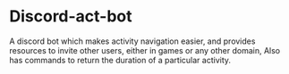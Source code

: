 # Discord-act-bot
A discord bot which makes activity navigation easier, and provides resources to invite other users, either in games or any other domain, 
Also has commands to return the duration of a particular activity.
